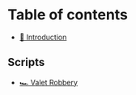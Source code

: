 # Table of contents

* [👋 Introduction](README.md)

## Scripts

* [🏎 Valet Robbery](scripts/valet-robbery.md)
